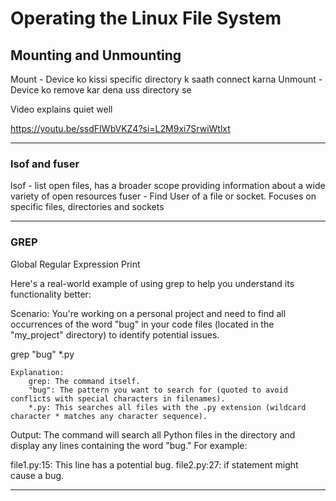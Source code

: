 # Operating the Linux File System

## Mounting and Unmounting 

Mount - Device ko kissi specific directory k saath connect karna
Unmount - Device ko remove kar dena uss directory se 

Video explains quiet well

https://youtu.be/ssdFIWbVKZ4?si=L2M9xi7SrwiWtlxt


---

### lsof and fuser

lsof - list open files, has a broader scope providing information about a wide variety of open resources
fuser - Find User of a file or socket. Focuses on specific files, directories and sockets

---

### GREP

Global Regular Expression Print

Here's a real-world example of using grep to help you understand its functionality better:

Scenario: You're working on a personal project and need to find all occurrences of the word "bug" in your code files (located in the "my_project" directory) to identify potential issues.

grep "bug" *.py


    Explanation:
        grep: The command itself.
        "bug": The pattern you want to search for (quoted to avoid conflicts with special characters in filenames).
        *.py: This searches all files with the .py extension (wildcard character * matches any character sequence).

Output: The command will search all Python files in the directory and display any lines containing the word "bug." For example:

file1.py:15: This line has a potential bug.
file2.py:27: if statement might cause a bug.

---

